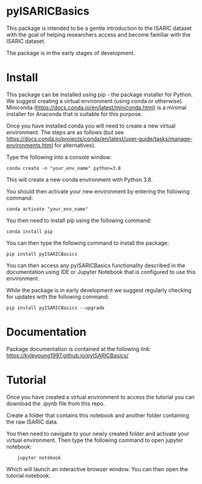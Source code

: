 # pyISARICBasics

This package is intended to be a gentle introduction to the ISARIC dataset with the goal of helping researchers access and become familiar with the ISARIC dataset. 

The package is in the early stages of development. 


# Install 
This package can be installed using pip - the package installer for Python. We suggest creating a virtual environment (using conda or otherwise). Miniconda (https://docs.conda.io/en/latest/miniconda.html) is a minimal installer for Anaconda that is suitable for this purpose. 

Once you have installed conda you will need to create a new virtual environment. The steps are as follows (but see https://docs.conda.io/projects/conda/en/latest/user-guide/tasks/manage-environments.html for alternatives). 

Type the following into a console window: 


	conda create -n "your_env_name" python=3.8
	
	
This will create a new conda environment with Python 3.8.

You should then activate your new environment by entering the following command: 

	conda activate "your_env_name" 
	
You then need to install pip using the following command: 
	
	conda install pip

You can then type the following command to install the package: 
		
	pip install pyISARICBasics

You can then access any pyISARICBasics functionality described in the documentation using IDE or Jupyter Notebook that is configured to use this environment. 

While the package is in early development we suggest regularly checking for updates with the following command:

	pip install pyISARICBasics --upgrade

# Documentation 

Package documentation is contained at the following link: https://kyleyoung1997.github.io/pyISARICBasics/


# Tutorial 
Once you have created a virtual environment to access the tutorial you can download the .ipynb file from this repo. 

Create a folder that contains this notebook and another folder containing the raw ISARIC data. 

You then need to navigate to your newly created folder and activate your virtual environment. Then type the following command to open jupyter notebook: 

		jupyter notebook
		
Which will launch an interactive browser window. You can then open the tutorial notebook. 

